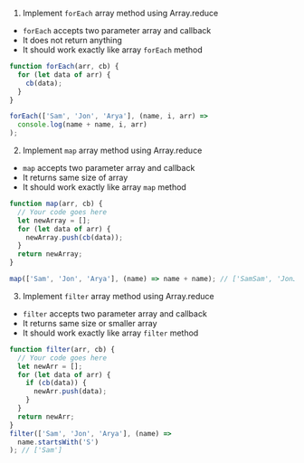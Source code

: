 1. Implement `forEach` array method using Array.reduce

- `forEach` accepts two parameter array and callback
- It does not return anything
- It should work exactly like array `forEach` method

```js
function forEach(arr, cb) {
  for (let data of arr) {
    cb(data);
  }
}

forEach(['Sam', 'Jon', 'Arya'], (name, i, arr) =>
  console.log(name + name, i, arr)
);
```

2. Implement `map` array method using Array.reduce

- `map` accepts two parameter array and callback
- It returns same size of array
- It should work exactly like array `map` method

```js
function map(arr, cb) {
  // Your code goes here
  let newArray = [];
  for (let data of arr) {
    newArray.push(cb(data));
  }
  return newArray;
}

map(['Sam', 'Jon', 'Arya'], (name) => name + name); // ['SamSam', 'JonJon', 'AryaArya']
```

3. Implement `filter` array method using Array.reduce

- `filter` accepts two parameter array and callback
- It returns same size or smaller array
- It should work exactly like array `filter` method

```js
function filter(arr, cb) {
  // Your code goes here
  let newArr = [];
  for (let data of arr) {
    if (cb(data)) {
      newArr.push(data);
    }
  }
  return newArr;
}
filter(['Sam', 'Jon', 'Arya'], (name) =>
  name.startsWith('S')
); // ['Sam']
```
